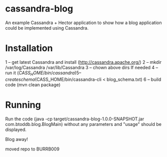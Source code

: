 cassandra-blog
==============

An example Cassandra + Hector application to show how a blog application could be implemented using Cassandra.

Installation
============

1 – get latest Cassandra and install (http://cassandra.apache.org/)
2 – mkdir /var/log/Cassandra /var/lib/Cassandra
3 – chown above dirs If needed
4 – run it ($CASS_HOME/bin/cassandra)
5 – create schema ($CASS_HOME/bin/cassandra-cli < blog_schema.txt)
6 – build code (mvn clean package)

Running
=======

Run the code (java -cp target/cassandra-blog-1.0.0-SNAPSHOT.jar com.btoddb.blog.BlogMain) without any parameters and "usage" should be displayed.

Blog away!

moved repo to BURRB009

